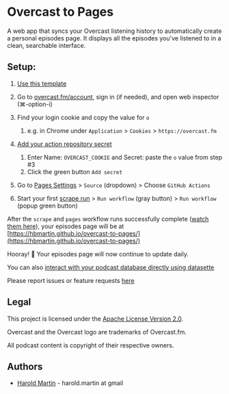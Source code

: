 # Overcast to Pages

A web app that syncs your Overcast listening history to automatically create a personal episodes page. It displays all the episodes you've listened to in a clean, searchable interface.

## Setup:

1. [Use this template](https://github.com/new?template_name=overcast-to-pages-template&template_owner=hbmartin)
2. Go to [overcast.fm/account](https://overcast.fm/account), sign in (if needed), and open web inspector (⌘-option-i)
3. Find your login cookie and copy the value for `o`
   1. e.g. in Chrome under `Application` > `Cookies` > `https://overcast.fm`

4. [Add your action repository secret](https://github.com/hbmartin/overcast-to-pages/settings/secrets/actions/new)
   1. Enter Name: `OVERCAST_COOKIE` and Secret: paste the `o` value from step #3
   2. Click the green button `Add secret`

5. Go to [Pages Settings](https://github.com/hbmartin/overcast-to-pages/settings/pages) > `Source` (dropdown) > Choose `GitHub Actions`
6. Start your first [scrape run](https://github.com/hbmartin/overcast-to-pages/actions/workflows/scrape.yml) > `Run workflow` (gray button) > `Run workflow` (popup green button)

After the `scrape` and `pages` workflow runs successfully complete ([watch them here](https://github.com/hbmartin/overcast-to-pages/actions)), your episodes page will be at [https://hbmartin.github.io/overcast-to-pages/](https://hbmartin.github.io/overcast-to-pages/)

Hooray! 🎉 Your episodes page will now continue to update daily.

You can also [interact with your podcast database directly using datasette](https://lite.datasette.io/?install=datasette-mp3-audio&url=https://hbmartin.github.io/overcast-to-pages/overcast.db#/overcast/)

Please report issues or feature requests [here](https://github.com/hbmartin/overcast-to-pages-template/issues)

## Legal

This project is licensed under the [Apache License Version 2.0](LICENSE.txt).

Overcast and the Overcast logo are trademarks of Overcast.fm.

All podcast content is copyright of their respective owners.

## Authors

* [Harold Martin](https://www.linkedin.com/in/harold-martin-98526971/) - harold.martin at gmail
